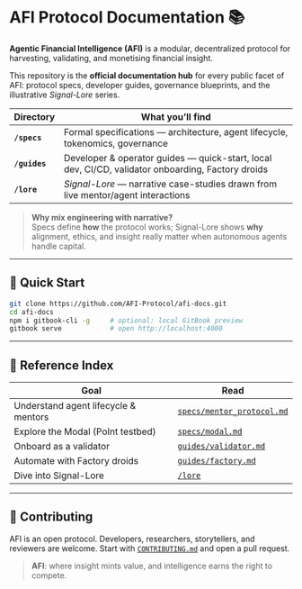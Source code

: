# AFI Protocol Documentation 📚

**Agentic Financial Intelligence (AFI)** is a modular, decentralized protocol
for harvesting, validating, and monetising financial insight.

This repository is the **official documentation hub** for every public facet of AFI:
protocol specs, developer guides, governance blueprints, and the
illustrative *Signal-Lore* series.

| Directory | What you’ll find |
|-----------|------------------|
| **`/specs`**  | Formal specifications — architecture, agent lifecycle, tokenomics, governance |
| **`/guides`** | Developer & operator guides — quick-start, local dev, CI/CD, validator onboarding, Factory droids |
| **`/lore`**   | *Signal-Lore* — narrative case-studies drawn from live mentor/agent interactions |

> **Why mix engineering with narrative?**  
> Specs define **how** the protocol works; Signal-Lore shows **why** alignment,
> ethics, and insight really matter when autonomous agents handle capital.

---

## 🚀 Quick Start

```bash
git clone https://github.com/AFI-Protocol/afi-docs.git
cd afi-docs
npm i gitbook-cli -g     # optional: local GitBook preview
gitbook serve            # open http://localhost:4000
```

---

## 🔗 Reference Index

| Goal | Read |
|------|------|
| Understand agent lifecycle & mentors | [`specs/mentor_protocol.md`](specs/mentor_protocol.md) |
| Explore the Modal (PoInt testbed) | [`specs/modal.md`](specs/modal.md) |
| Onboard as a validator | [`guides/validator.md`](guides/validator.md) |
| Automate with Factory droids | [`guides/factory.md`](guides/factory.md) |
| Dive into Signal-Lore | [`/lore`](lore/) |

---

## 🤝 Contributing

AFI is an open protocol. Developers, researchers, storytellers, and reviewers
are welcome. Start with [`CONTRIBUTING.md`](CONTRIBUTING.md) and open a pull request.

> **AFI**: where insight mints value, and intelligence earns the right to compete.
